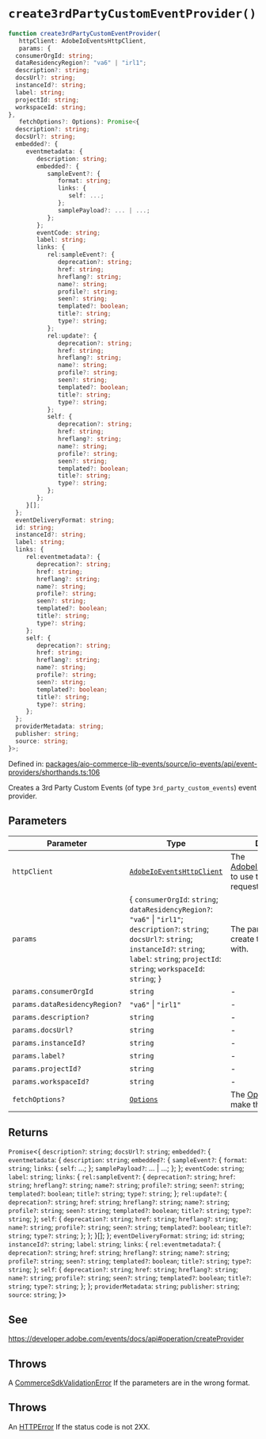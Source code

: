 # `create3rdPartyCustomEventProvider()`

```ts
function create3rdPartyCustomEventProvider(
   httpClient: AdobeIoEventsHttpClient,
   params: {
  consumerOrgId: string;
  dataResidencyRegion?: "va6" | "irl1";
  description?: string;
  docsUrl?: string;
  instanceId?: string;
  label: string;
  projectId: string;
  workspaceId: string;
},
   fetchOptions?: Options): Promise<{
  description?: string;
  docsUrl?: string;
  embedded?: {
     eventmetadata: {
        description: string;
        embedded?: {
           sampleEvent?: {
              format: string;
              links: {
                 self: ...;
              };
              samplePayload?: ... | ...;
           };
        };
        eventCode: string;
        label: string;
        links: {
           rel:sampleEvent?: {
              deprecation?: string;
              href: string;
              hreflang?: string;
              name?: string;
              profile?: string;
              seen?: string;
              templated?: boolean;
              title?: string;
              type?: string;
           };
           rel:update?: {
              deprecation?: string;
              href: string;
              hreflang?: string;
              name?: string;
              profile?: string;
              seen?: string;
              templated?: boolean;
              title?: string;
              type?: string;
           };
           self: {
              deprecation?: string;
              href: string;
              hreflang?: string;
              name?: string;
              profile?: string;
              seen?: string;
              templated?: boolean;
              title?: string;
              type?: string;
           };
        };
     }[];
  };
  eventDeliveryFormat: string;
  id: string;
  instanceId?: string;
  label: string;
  links: {
     rel:eventmetadata?: {
        deprecation?: string;
        href: string;
        hreflang?: string;
        name?: string;
        profile?: string;
        seen?: string;
        templated?: boolean;
        title?: string;
        type?: string;
     };
     self: {
        deprecation?: string;
        href: string;
        hreflang?: string;
        name?: string;
        profile?: string;
        seen?: string;
        templated?: boolean;
        title?: string;
        type?: string;
     };
  };
  providerMetadata: string;
  publisher: string;
  source: string;
}>;
```

Defined in: [packages/aio-commerce-lib-events/source/io-events/api/event-providers/shorthands.ts:106](https://github.com/adobe/aio-commerce-sdk/blob/5a56cf6f89369fbe4cacf586ea1b3d08993680a9/packages/aio-commerce-lib-events/source/io-events/api/event-providers/shorthands.ts#L106)

Creates a 3rd Party Custom Events (of type `3rd_party_custom_events`) event provider.

## Parameters

| Parameter                     | Type                                                                                                                                                                                                                      | Description                                                                                                                                                                                                |
| ----------------------------- | ------------------------------------------------------------------------------------------------------------------------------------------------------------------------------------------------------------------------- | ---------------------------------------------------------------------------------------------------------------------------------------------------------------------------------------------------------- |
| `httpClient`                  | [`AdobeIoEventsHttpClient`](https://github.com/adobe/aio-commerce-sdk/blob/main/packages-private/aio-commerce-lib-api/docs/api-reference/classes/AdobeIoEventsHttpClient.md)                                              | The [AdobeIoEventsHttpClient](https://github.com/adobe/aio-commerce-sdk/blob/main/packages-private/aio-commerce-lib-api/docs/api-reference/classes/AdobeIoEventsHttpClient.md) to use to make the request. |
| `params`                      | \{ `consumerOrgId`: `string`; `dataResidencyRegion?`: `"va6"` \| `"irl1"`; `description?`: `string`; `docsUrl?`: `string`; `instanceId?`: `string`; `label`: `string`; `projectId`: `string`; `workspaceId`: `string`; \} | The parameters to create the event provider with.                                                                                                                                                          |
| `params.consumerOrgId`        | `string`                                                                                                                                                                                                                  | -                                                                                                                                                                                                          |
| `params.dataResidencyRegion?` | `"va6"` \| `"irl1"`                                                                                                                                                                                                       | -                                                                                                                                                                                                          |
| `params.description?`         | `string`                                                                                                                                                                                                                  | -                                                                                                                                                                                                          |
| `params.docsUrl?`             | `string`                                                                                                                                                                                                                  | -                                                                                                                                                                                                          |
| `params.instanceId?`          | `string`                                                                                                                                                                                                                  | -                                                                                                                                                                                                          |
| `params.label?`               | `string`                                                                                                                                                                                                                  | -                                                                                                                                                                                                          |
| `params.projectId?`           | `string`                                                                                                                                                                                                                  | -                                                                                                                                                                                                          |
| `params.workspaceId?`         | `string`                                                                                                                                                                                                                  | -                                                                                                                                                                                                          |
| `fetchOptions?`               | [`Options`](https://github.com/sindresorhus/ky?tab=readme-ov-file#options)                                                                                                                                                | The [Options](https://github.com/sindresorhus/ky?tab=readme-ov-file#options) to use to make the request.                                                                                                   |

## Returns

`Promise`\<\{
`description?`: `string`;
`docsUrl?`: `string`;
`embedded?`: \{
`eventmetadata`: \{
`description`: `string`;
`embedded?`: \{
`sampleEvent?`: \{
`format`: `string`;
`links`: \{
`self`: ...;
\};
`samplePayload?`: ... \| ...;
\};
\};
`eventCode`: `string`;
`label`: `string`;
`links`: \{
`rel:sampleEvent?`: \{
`deprecation?`: `string`;
`href`: `string`;
`hreflang?`: `string`;
`name?`: `string`;
`profile?`: `string`;
`seen?`: `string`;
`templated?`: `boolean`;
`title?`: `string`;
`type?`: `string`;
\};
`rel:update?`: \{
`deprecation?`: `string`;
`href`: `string`;
`hreflang?`: `string`;
`name?`: `string`;
`profile?`: `string`;
`seen?`: `string`;
`templated?`: `boolean`;
`title?`: `string`;
`type?`: `string`;
\};
`self`: \{
`deprecation?`: `string`;
`href`: `string`;
`hreflang?`: `string`;
`name?`: `string`;
`profile?`: `string`;
`seen?`: `string`;
`templated?`: `boolean`;
`title?`: `string`;
`type?`: `string`;
\};
\};
\}[];
\};
`eventDeliveryFormat`: `string`;
`id`: `string`;
`instanceId?`: `string`;
`label`: `string`;
`links`: \{
`rel:eventmetadata?`: \{
`deprecation?`: `string`;
`href`: `string`;
`hreflang?`: `string`;
`name?`: `string`;
`profile?`: `string`;
`seen?`: `string`;
`templated?`: `boolean`;
`title?`: `string`;
`type?`: `string`;
\};
`self`: \{
`deprecation?`: `string`;
`href`: `string`;
`hreflang?`: `string`;
`name?`: `string`;
`profile?`: `string`;
`seen?`: `string`;
`templated?`: `boolean`;
`title?`: `string`;
`type?`: `string`;
\};
\};
`providerMetadata`: `string`;
`publisher`: `string`;
`source`: `string`;
\}\>

## See

https://developer.adobe.com/events/docs/api#operation/createProvider

## Throws

A [CommerceSdkValidationError](https://github.com/adobe/aio-commerce-sdk/blob/main/packages/aio-commerce-lib-core/docs/api-reference/classes/CommerceSdkValidationError.md) If the parameters are in the wrong format.

## Throws

An [HTTPError](https://github.com/sindresorhus/ky?tab=readme-ov-file#httperror) If the status code is not 2XX.
